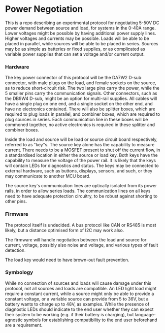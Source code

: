 # Power Negotiation
This is a repo describing an experimental protocol for negotiating 5-50V DC power demand between source and load, for systems in the 0-40A range. Lower voltages might be possible by having additional power supply lines. Higher voltages and currents may be possible. Loads will be able to be placed in parallel, while sources will be able to be placed in series. Sources may be as simple as batteries or fixed supplies, or as complicated as variable power supplies that can set a voltage and/or current output.

### Hardware
The key power connector of this protocol will be the DA7W2 D-sub connector, with male plugs on the load, and female sockets on the source, as to reduce short-circuit risk. The two large pins carry the power, while the 5 smaller pins carry the communication signals. Other connectors, such as the DB9W4 D-sub, might be an option for multi-rail supplies. All cables will have a single plug on one end, and a single socket on the other end, and have no electronics contained. There will also be splitter boxes, which are required to plug loads in parallel, and combiner boxes, which are required to plug sources in series. Each communication line in these boxes will be commoned together, no active electronics is required in these splitter and combiner boxes.

Inside the load and source will be load or source circuit board respectively, referred to as "key"s. The source key alone has the capability to measure current. There needs to be a MOSFET present to shut off the current flow, in a standardised location in either the source or load key. Both keys have the capability to measure the voltage of the power rail. It Is likely that the keys will contain LEDs for diagnostics and status. The keys may be connected to external hardware, such as buttons, displays, sensors, and such, or they may communicate to another MCU board.

The source key's communication lines are optically isolated from its power rails, in order to allow series loads. The communication lines on all keys need to have adequate protection circuitry, to be robust against shorting to other pins.

### Firmware
The protocol itself is undecided. A bus protocol like CAN or RS485 is most likely, but a distance optimised form of I2C may work also.

The firmware will handle negotiation between the load and source for current, voltage, possibly also noise and voltage, and various types of fault detection.

The load key would need to have brown-out fault prevention.

### Symbology
While no connection of sources and loads will cause damage under this protocol, not all sources and loads are compatible. An LED light load might require a constant current, while a source might only be able to provide a constant voltage, or a variable source can provide from 5 to 36V, but a battery wants to charge up to 48V, as examples. While the presence of diagnostic LEDs should indicate to the end user whether they can expect their system to be working (e.g. if their battery is charging), but language-agnostic symbols for establishing compatibility to the end user beforehand are a requirement.
